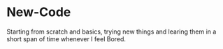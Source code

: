 # New-Code

Starting from scratch and basics, trying new things and learing them in a short span of time whenever I feel Bored.
